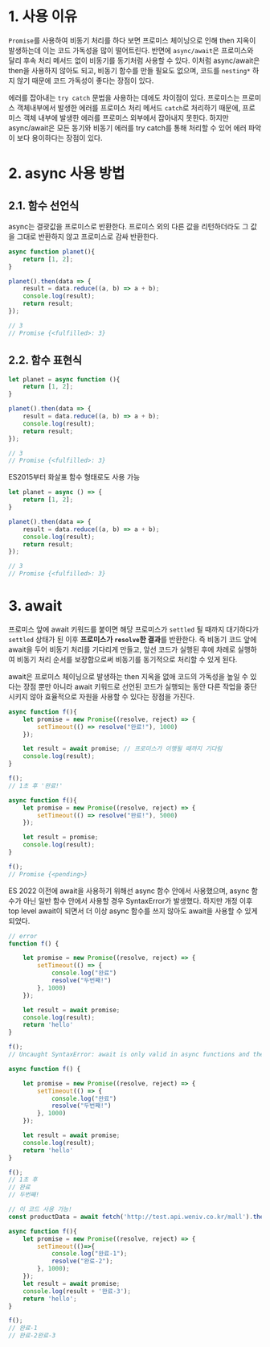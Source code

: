 # 1. 사용 이유
`Promise`를 사용하여 비동기 처리를 하다 보면 프로미스 체이닝으로 인해 then 지옥이 발생하는데 이는 코드 가독성을 많이 떨어트린다. 반면에 `async/await`은 프로미스와 달리 후속 처리 메서드 없이 비동기를 동기처럼 사용할 수 있다. 이처럼 async/await은 then을 사용하지 않아도 되고, 비동기 함수를 만들 필요도 없으며, 코드를 `nesting*` 하지 않기 때문에 코드 가독성이 좋다는 장점이 있다. 

에러를 잡아내는 `try catch` 문법을 사용하는 데에도 차이점이 있다. 프로미스는 프로미스 객체내부에서 발생한 에러를 프로미스 처리 메서드 `catch`로 처리하기 때문에,  프로미스 객체 내부에 발생한 에러를 프로미스 외부에서 잡아내지 못한다. 하지만 async/await은 모든 동기와 비동기 에러를 try catch를 통해 처리할 수 있어 에러 파악이 보다 용이하다는 장점이 있다.
# 2. async 사용 방법
## 2.1. 함수 선언식
async는 결괏값을 프로미스로 반환한다. 프로미스 외의 다른 값을 리턴하더라도 그 값을 그대로 반환하지 않고 프로미스로 감싸 반환한다.
```js
async function planet(){
    return [1, 2];
}

planet().then(data => {
    result = data.reduce((a, b) => a + b);
    console.log(result);
    return result;
});

// 3
// Promise {<fulfilled>: 3}
```
## 2.2. 함수 표현식
```js
let planet = async function (){
    return [1, 2];
}

planet().then(data => {
    result = data.reduce((a, b) => a + b);
    console.log(result);
    return result;
});

// 3
// Promise {<fulfilled>: 3}
```
ES2015부터 화살표 함수 형태로도 사용 가능
```js
let planet = async () => {
    return [1, 2];
}

planet().then(data => {
    result = data.reduce((a, b) => a + b);
    console.log(result);
    return result;
});

// 3
// Promise {<fulfilled>: 3}
```
# 3. await
프로미스 앞에 await 키워드를 붙이면 해당 프로미스가 `settled` 될 때까지 대기하다가 `settled` 상태가 된 이후 **프로미스가 `resolve`한 결과**를 반환한다. 즉 비동기 코드 앞에 await을 두어 비동기 처리를 기다리게 만들고, 앞선 코드가 실행된 후에 차례로 실행하여 비동기 처리 순서를 보장함으로써 비동기를 동기적으로 처리할 수 있게 된다. 

await은 프로미스 체이닝으로 발생하는 then 지옥을 없애 코드의 가독성을 높일 수 있다는 장점 뿐만 아니라 await 키워드로 선언된 코드가 실행되는 동안 다른 작업을 중단시키지 않아 효율적으로 자원을 사용할 수 있다는 장점을 가진다.
```js
async function f(){
    let promise = new Promise((resolve, reject) => {
        setTimeout(() => resolve("완료!"), 1000)
    });

    let result = await promise; // 프로미스가 이행될 때까지 기다림
    console.log(result);
}

f();
// 1초 후 '완료!'
```
```js
async function f(){
    let promise = new Promise((resolve, reject) => {
        setTimeout(() => resolve("완료!"), 5000)
    });

    let result = promise; 
    console.log(result);
}

f();
// Promise {<pending>}
```
ES 2022 이전에 await을 사용하기 위해선 async 함수 안에서 사용했으며, async 함수가 아닌 일반 함수 안에서 사용할 경우 SyntaxError가 발생했다. 하지만 개정 이후 top level await이 되면서 더 이상 async 함수를 쓰지 않아도 await을 사용할 수 있게 되었다.
```js
// error
function f() {

    let promise = new Promise((resolve, reject) => {
        setTimeout(() => {
            console.log("완료")
            resolve("두번째!")
        }, 1000)
    });

    let result = await promise;
    console.log(result);
    return 'hello'
}

f();
// Uncaught SyntaxError: await is only valid in async functions and the top level bodies of modules
```
```js
async function f() {

    let promise = new Promise((resolve, reject) => {
        setTimeout(() => {
            console.log("완료")
            resolve("두번째!")
        }, 1000)
    });

    let result = await promise;
    console.log(result);
    return 'hello'
}

f();
// 1초 후
// 완료
// 두번째!
```
```js
// 이 코드 사용 가능!
const productData = await fetch('http://test.api.weniv.co.kr/mall').then((data) => data.json())');
```
```js
async function f(){
    let promise = new Promise((resolve, reject) => {
        setTimeout(()=>{
            console.log("완료-1");
            resolve("완료-2");
        }, 1000);
    });
    let result = await promise;
    console.log(result + '완료-3');
    return 'hello';
}

f();
// 완료-1
// 완료-2완료-3
```
